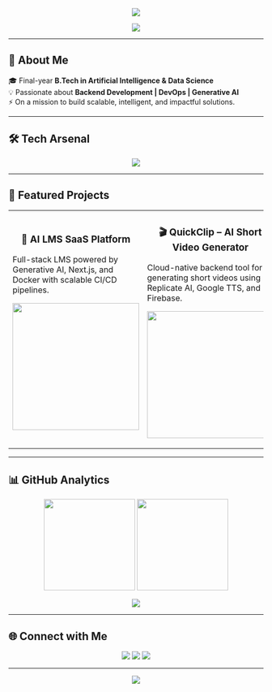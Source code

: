 <!-- Fancy Animated Header -->
<p align="center">
  <img src="https://capsule-render.vercel.app/api?type=waving&height=200&text=👋%20Hey!%20I'm%20Shreyash&fontAlign=50&fontAlignY=40&color=gradient" />
</p>

<!-- Typing animation -->
<p align="center">
  <a href="https://github.com/yashx007">
    <img src="https://readme-typing-svg.herokuapp.com?size=22&center=true&vCenter=true&width=600&lines=AI+%26+Data+Science+Engineer;Backend+Developer;DevOps+%7C+CI%2FCD+Automation;Generative+AI+Explorer;Always+Learning+%26+Building" />
  </a>
</p>

---

## 🚀 About Me  

🎓 Final-year **B.Tech in Artificial Intelligence & Data Science**  
💡 Passionate about **Backend Development | DevOps | Generative AI**  
⚡ On a mission to build scalable, intelligent, and impactful solutions.  

---

## 🛠️ Tech Arsenal  

<p align="center">
  <img src="https://skillicons.dev/icons?i=python,cpp,c,typescript,react,nextjs,nodejs,express,tailwind,git,docker,kubernetes,jenkins,aws" />
</p>

---

## 🧩 Featured Projects  

<table>
<tr>
<td width="50%">
  <h3 align="center">🚀 AI LMS SaaS Platform</h3>
  <p>Full-stack LMS powered by Generative AI, Next.js, and Docker with scalable CI/CD pipelines.</p>
  <p align="center">
    <img src="https://media.giphy.com/media/v1.Y2lkPTc5MGI3NjExN3l6MzAybjR2azFmcDVjMmd4NWhuZmpmeWZsY2oxbnEwNnlsbm9rZyZlcD12MV9naWZzX3NlYXJjaCZjdD1n/l41Yvpi3Vi7M7oZ5C/giphy.gif" width="250" />
  </p>
</td>
<td width="50%">
  <h3 align="center">🎬 QuickClip – AI Short Video Generator</h3>
  <p>Cloud-native backend tool for generating short videos using Replicate AI, Google TTS, and Firebase.</p>
  <p align="center">
    <img src="https://media.giphy.com/media/v1.Y2lkPTc5MGI3NjExeWc0aHpocG5scHdnNjY5N3VqbXJlb2V5a2tvMHRsZXh6bGc5ZjN0ZSZlcD12MV9naWZzX3NlYXJjaCZjdD1n/GcHRtv3vFZu5Tz5Jt3/giphy.gif" width="250" />
  </p>
</td>
</tr>
</table>

---

## 📊 GitHub Analytics  

<p align="center">
  <img src="https://github-readme-stats.vercel.app/api?username=yashx007&show_icons=true&theme=radical&hide_border=true" height="180"/>
  <img src="https://github-readme-streak-stats.herokuapp.com/?user=yashx007&theme=radical&hide_border=true" height="180"/>
</p>

<p align="center">
  <img src="https://github-readme-activity-graph.vercel.app/graph?username=yashx007&theme=radical&bg_color=0f0f0f&hide_border=true" />
</p>

---

## 🌐 Connect with Me  

<p align="center">
  <a href="mailto:shreyashpb16@gmail.com"><img src="https://img.shields.io/badge/Email-D14836?style=for-the-badge&logo=gmail&logoColor=white"></a>
  <a href="https://linkedin.com/in/shreyash-bhosale-33ab481b9"><img src="https://img.shields.io/badge/LinkedIn-0077B5?style=for-the-badge&logo=linkedin&logoColor=white"></a>
  <a href="https://github.com/yashx007"><img src="https://img.shields.io/badge/GitHub-171515?style=for-the-badge&logo=github&logoColor=white"></a>
</p>

---

<p align="center">
  <img src="https://capsule-render.vercel.app/api?type=waving&height=100&section=footer&color=gradient"/>
</p>
